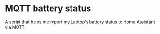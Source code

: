 # MQTT battery status

A script that helps me report my Laptop's battery status to Home Assistant via MQTT.
